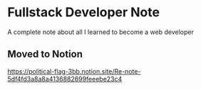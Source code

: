 # Fullstack Developer Note
A complete note about all I learned to become a web developer

## Moved to Notion

https://political-flag-3bb.notion.site/Re-note-5df4fd3a8a8a4136882699feeebe23c4
